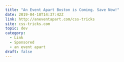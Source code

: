 ```yaml
---
title: "An Event Apart Boston is Coming. Save Now!"
date: 2019-04-18T14:37:42Z
link: http://aneventapart.com/css-tricks
site: css-tricks.com
topic: dev
category:
  - Link
  - Sponsored
  - an event apart
draft: false
---
```

